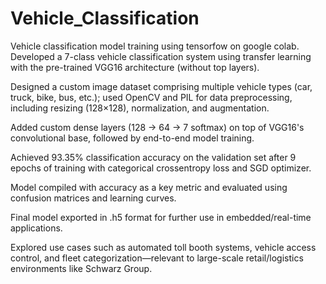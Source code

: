 # Vehicle_Classification
Vehicle classification model training using tensorfow on google colab.
Developed a 7-class vehicle classification system using transfer learning with the pre-trained VGG16 architecture (without top layers).

Designed a custom image dataset comprising multiple vehicle types (car, truck, bike, bus, etc.); used OpenCV and PIL for data preprocessing, including resizing (128×128), normalization, and augmentation.

Added custom dense layers (128 → 64 → 7 softmax) on top of VGG16's convolutional base, followed by end-to-end model training.

Achieved 93.35% classification accuracy on the validation set after 9 epochs of training with categorical crossentropy loss and SGD optimizer.

Model compiled with accuracy as a key metric and evaluated using confusion matrices and learning curves.

Final model exported in .h5 format for further use in embedded/real-time applications.

Explored use cases such as automated toll booth systems, vehicle access control, and fleet categorization—relevant to large-scale retail/logistics environments like Schwarz Group.
